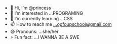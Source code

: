 - 👋 Hi, I’m @princess
- 👀 I’m interested in ...PROGRAMING
- 🌱 I’m currently learning ...CSS
- 📫 How to reach me ...opfoupschool@gmail.com
- 😄 Pronouns: ...she/her
- ⚡ Fun fact: ...I WANNA BE A SWE

<!---
princessopfou/princessopfou is a ✨ special ✨ repository because its `README.md` (this file) appears on your GitHub profile.
You can click the Preview link to take a look at your changes.
--->
